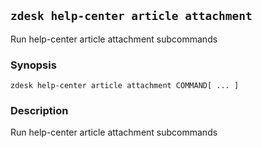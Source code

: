 ## `zdesk help-center article attachment`

Run help-center article attachment subcommands

### Synopsis

    zdesk help-center article attachment COMMAND[ ... ]

### Description

Run help-center article attachment subcommands

